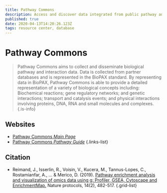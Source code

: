```yaml
---
title: Pathway Commons
description: Access and discover data integrated from public pathway and interactions databases.
published: true
date: 2020-04-13T14:20:26.123Z
tags: resource center, database
---
```


# Pathway Commons

> Pathway Commons aims to collect and disseminate biological pathway and interaction data. Data is collected from partner databases and is represented in the BioPAX standard. By representing data in BioPAX, Pathway Commons is able to provide a detailed representation of a variety of biological concepts including: Biochemical reactions; gene regulatory networks; and genetic interactions; transport and catalysis events; and physical interactions involving proteins, DNA, RNA and small molecules and complexes.
{.is-info}



## Websites

- [Pathway Commons *Main Page*](http://www.pathwaycommons.org/)
- [Pathway Commons *Pathway Guide*](http://www.pathwaycommons.org/guide/)
{.links-list}

## Citation

- Reimand, J., Isserlin, R., Voisin, V., Kucera, M., Tannus-Lopes, C., Rostamianfar, A., ... & Merico, D. (2019). [Pathway enrichment analysis and visualization of omics data using g: Profiler, GSEA, Cytoscape and EnrichmentMap.](https://www.nature.com/articles/s41596-018-0103-9) Nature protocols, 14(2), 482-517.
{.grid-list}